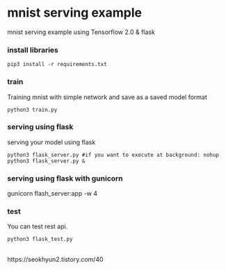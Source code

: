 # mnist serving example
mnist serving example using Tensorflow 2.0 & flask

### install libraries
```
pip3 install -r requirements.txt
```

### train
Training mnist with simple network and save as a saved model format
```
python3 train.py
```

### serving using flask
serving your model using flask
```
python3 flask_server.py #if you want to execute at background: nohup python3 flask_server.py &
```

### serving using flask with gunicorn
gunicorn flash_server:app -w 4

### test
You can test rest api.
```
python3 flask_test.py
```

<br>
https://seokhyun2.tistory.com/40
